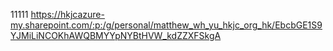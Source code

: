 11111
https://hkjcazure-my.sharepoint.com/:p:/g/personal/matthew_wh_yu_hkjc_org_hk/EbcbGE1S9YJMiLiNCOKhAWQBMYYpNYBtHVW_kdZZXFSkgA
